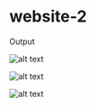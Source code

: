 # website-2

Output

![alt text](https://github.com/SomnathM41i/website-2/blob/main/11.jpg)

![alt text](https://github.com/SomnathM41i/website-2/blob/main/22.jpg)

![alt text](https://github.com/SomnathM41i/website-2/blob/main/11.jpg)
